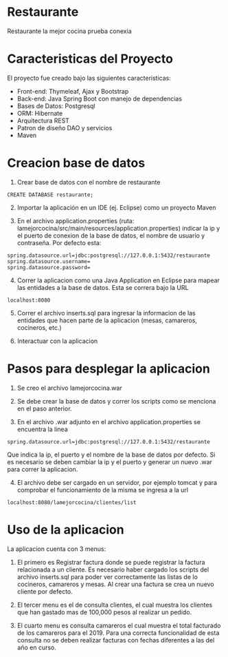# Restaurante
Restaurante la mejor cocina prueba conexia

# Caracteristicas del Proyecto
El proyecto fue creado bajo las siguientes caracteristicas:
  - Front-end: Thymeleaf, Ajax y Bootstrap
  - Back-end: Java Spring Boot con manejo de dependencias
  - Bases de Datos: Postgresql
  - ORM: Hibernate
  - Arquitectura REST
  - Patron de diseño DAO y servicios
  - Maven
  
  
# Creacion base de datos

1. Crear base de datos con el nombre de restaurante

```
CREATE DATABASE restaurante;
```

2. Importar la aplicación en un IDE (ej. Eclipse) como un proyecto Maven

3. En el archivo application.properties (ruta: lamejorcocina/src/main/resources/application.properties) indicar la ip y el puerto de conexion de la base de datos, el nombre de usuario y contraseña. Por defecto esta:

```
spring.datasource.url=jdbc:postgresql://127.0.0.1:5432/restaurante
spring.datasource.username=
spring.datasource.password=
```

4. Correr la aplicacion como una Java Application en Eclipse para mapear las entidades a la base de datos. Esta se correra bajo la URL 
```
localhost:8080
```

5. Correr el archivo inserts.sql para ingresar la informacion de las entidades que hacen parte de la aplicacion (mesas, camareros, cocineros, etc.)

6. Interactuar con la aplicacion


# Pasos para desplegar la aplicacion
1. Se creo el archivo lamejorcocina.war

2. Se debe crear la base de datos y correr los scripts como se menciona en el paso anterior.

3. En el archivo .war adjunto en el archivo application.properties se encuentra la linea 

```
spring.datasource.url=jdbc:postgresql://127.0.0.1:5432/restaurante
```

Que indica la ip, el puerto y el nombre de la base de datos por defecto. Si es necesario se deben cambiar la ip y el puerto y generar un nuevo .war para correr la aplicacion.

4. El archivo debe ser cargado en un servidor, por ejemplo tomcat y para comprobar el funcionamiento de la misma se ingresa a la url 

```
localhost:8080/lamejorcocina/clientes/list 
```

# Uso de la aplicacion

La aplicacion cuenta con 3 menus: 

1. El primero es Registrar factura donde se puede registrar la factura relacionada a un cliente. Es necesario haber cargado los scripts del archivo inserts.sql para poder ver correctamente las listas de lo cocineros, camareros y mesas. Al crear una factura se crea un nuevo cliente por defecto.

2. El tercer menu es el de consulta clientes, el cual muestra los clientes que han gastado mas de 100,000 pesos al realizar un pedido.

3. El cuarto menu es consulta camareros el cual muestra el total facturado de los camareros para el 2019. Para una correcta funcionalidad de esta consulta no se deben realizar facturas con fechas diferentes a las del año en curso.
